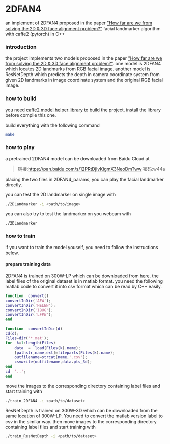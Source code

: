 # 2DFAN4

an implement of 2DFAN4 proposed in the paper ["How far are we from solving the 2D & 3D face alignment problem?"](https://arxiv.org/abs/1703.07332) facial landmarker algorithm with caffe2 (pytorch) in C++

### introduction

the project implements two models proposed in the paper ["How far are we from solving the 2D & 3D face alignment problem?"](https://arxiv.org/abs/1703.07332). one model is 2DFAN4 which locates 2D landmarks from RGB facial image. another model is ResNetDepth which predicts the depth in camera coordinate system from given 2D landmarks in image coordinate system and the original RGB facial image.

### how to build

you need [caffe2 model helper library](https://github.com/breadbread1984/caffe2_cpp_tutorial) to build the project. install the library before compile this one.

build everything with the following command

```bash
make
```

### how to play

a pretrained 2DFAN4 model can be downloaded from Baidu Cloud at

> 链接:https://pan.baidu.com/s/12PRtDjIvKigmX3NeoDmTww 密码:w44a

placing the two files in 2DFAN4_params, you can play the facial landmarker directly.

you can test the 2D landmarker on single image with

```bash
./2DLandmarker -i <path/to/image>
```

you can also try to test the landmarker on you webcam with

```bash
./2DLandmarker
```

### how to train

if you want to train the model youself, you need to follow the instructions below.

#### prepare training data

2DFAN4 is trained on 300W-LP which can be downloaded from [here](http://www.cbsr.ia.ac.cn/users/xiangyuzhu/projects/3DDFA/main.htm). the label files of the original dataset is in matlab format. you need the following matlab code to convert it into csv format which can be read by C++ easily.

```matlab
function  convert()
convertInDir('AFW');
convertInDir('HELEN');
convertInDir('IBUG');
convertInDir('LFPW');
end

function  convertInDir(d)
cd(d);
Files=dir('*.mat');
for  k=1:length(Files)
	data  =  load(Files(k).name);
	[pathstr,name,ext]=fileparts(Files(k).name);
	outfilename=strcat(name,'.csv');
	csvwrite(outfilename,data.pts_3d);
end
cd  '..'; 
end
```

move the images to the corresponding directory containing label files and start training with

```bash
./train_2DFAN4 -i <path/to/dataset>
```

ResNetDepth is trained on 300W-3D which can be downloaded from the same location of 300W-LP. You need to convert the matlab version label to csv in the similar way. then move images to the corresponding directory containing label files and start training with

```bash
./train_ResNetDepth -i <path/to/dataset>
```


